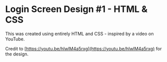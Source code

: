 # Login Screen Design #1 - HTML & CSS
This was created using entirely HTML and CSS - inspired by a video on YouTube. 

Credit to [https://youtu.be/hlwlM4a5rxg](https://youtu.be/hlwlM4a5rxg) for the design. 
